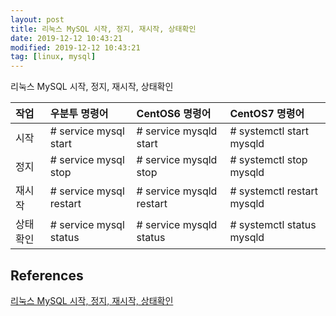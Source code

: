 ```yaml
---
layout: post
title: 리눅스 MySQL 시작, 정지, 재시작, 상태확인
date: 2019-12-12 10:43:21
modified: 2019-12-12 10:43:21
tag: [linux, mysql]
---
```


리눅스 MySQL 시작, 정지, 재시작, 상태확인

| 작업 | 우분투 명령어 | CentOS6 명령어 | CentOS7 명령어 |
|:---|:----|:---|:---|
| 시작 | # service mysql start | # service mysqld start | # systemctl start mysqld |
| 정지 | # service mysql stop | # service mysqld stop | # systemctl stop mysqld |
| 재시작 | # service mysql restart | # service mysqld restart | # systemctl restart mysqld |
| 상태확인 | # service mysql status | # service mysqld status | # systemctl status mysqld |

## References
[리눅스 MySQL 시작, 정지, 재시작, 상태확인](http://blog.naver.com/PostView.nhn?blogId=hailey_jo&logNo=221371629870&parentCategoryNo=&categoryNo=8&viewDate=&isShowPopularPosts=true&from=search)
